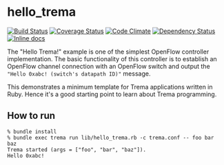 hello_trema
===========

[![Build Status](http://img.shields.io/travis/trema/hello_trema/develop.svg?style=flat)][travis]
[![Coverage Status](http://img.shields.io/coveralls/trema/hello_trema/develop.svg?style=flat)][coveralls]
[![Code Climate](http://img.shields.io/codeclimate/github/trema/hello_trema.svg?style=flat)][codeclimate]
[![Dependency Status](http://img.shields.io/gemnasium/trema/hello_trema.svg?style=flat)][gemnasium]
[![Inline docs](http://inch-ci.org/github/trema/hello_trema.png?branch=develop)][inch]

The "Hello Trema!" example is one of the simplest OpenFlow controller
implementation. The basic functionality of this controller is to
establish an OpenFlow channel connection with an OpenFlow switch and
output the `"Hello 0xabc! (switch's datapath ID)"` message.

This demonstrates a minimum template for Trema applications written in
Ruby. Hence it's a good starting point to learn about Trema
programming.

[travis]: http://travis-ci.org/trema/hello_trema
[coveralls]: https://coveralls.io/r/trema/hello_trema
[codeclimate]: https://codeclimate.com/github/trema/hello_trema
[gemnasium]: https://gemnasium.com/trema/hello_trema
[inch]: http://inch-ci.org/github/trema/hello_trema


How to run
----------

```
% bundle install
% bundle exec trema run lib/hello_trema.rb -c trema.conf -- foo bar baz
Trema started (args = ["foo", "bar", "baz"]).
Hello 0xabc!
```
